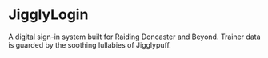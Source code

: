 # JigglyLogin
A digital sign-in system built for Raiding Doncaster and Beyond. Trainer data is guarded by the soothing lullabies of Jigglypuff.

